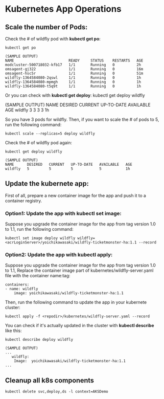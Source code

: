 #  Kubernetes App Operations

## Scale the number of Pods:

Check the # of wildfly pod with **kubectl get po**:
```
kubectl get po

(SAMPLE OUTPUT)
NAME                         READY     STATUS    RESTARTS   AGE
modcluster-500718032-kfb17   1/1       Running   0          2h
omsagent-gj322               1/1       Running   0          16m
omsagent-hsc5r               1/1       Running   0          51m
wildfly-1364584080-2qswl     1/1       Running   0          1h
wildfly-1364584080-mpmgh     1/1       Running   0          1h
wildfly-1364584080-t5q9t     1/1       Running   0          1h
```

Or you can check with **kubectl get deploy**:
kubectl get deploy wildfly

(SAMPLE OUTPUT)
NAME      DESIRED   CURRENT   UP-TO-DATE   AVAILABLE   AGE
wildfly   3         3         3            3           1h


So you have 3 pods for wildfly. Then, if you want to scale the # of pods to 5, run the following command:
```
kubectl scale --replicas=5 deploy wildfly
```

Check the # of wildfly pod again:
```
kubectl get deploy wildfly

(SAMPLE OUTPUT)
NAME      DESIRED   CURRENT   UP-TO-DATE   AVAILABLE   AGE
wildfly   5         5         5            5           1h
```

## Update the kubernete app:

First of all, prepare a new container image for the app and push it to a container registry. 

### Option1: Update the app with **kubectl set image**:

Suppose you upgrade the container image for the app from tag version 1.0 to 1.1, run the following command:

```
kubectl set image deploy wildfly wildfly=<acrLoginServer>/yoichikawasaki/wildfly-ticketmonster-ha:1.1 --record
```
### Option2: Update the app with **kubectl apply**:

Suppose you upgrade the container image for the app from tag version 1.0 to 1.1, Replace the container image part of kubernetes/wildfly-server.yaml file with the container name:tag:

```
containers:
- name: wildfly
    image: yoichikawasaki/wildfly-ticketmonster-ha:1.1
```

Then, run the following command to update the app in your kubernete cluster:
```
kubectl apply -f <repodir>/kubernetes/wildfly-server.yaml --record
```

You can check if it's actually updated in the cluster with **kubectl describe** like this:
```
kubectl describe deploy wildfly

(SAMPLE OUTPUT)
...
   wildfly:
    Image:  yoichikawasaki/wildfly-ticketmonster-ha:1.1
...
```

## Cleanup all k8s components
```
kubectl delete svc,deploy,ds -l context=AKSDemo
```